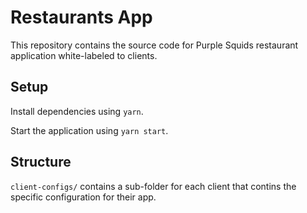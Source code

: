 # Restaurants App
This repository contains the source code for Purple Squids restaurant application white-labeled to clients.

## Setup
Install dependencies using `yarn`.

Start the application using `yarn start`.

## Structure
`client-configs/` contains a sub-folder for each client that contins the specific configuration for their app.
